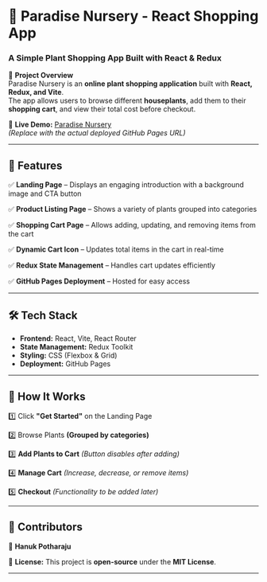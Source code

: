 # 🌿 **Paradise Nursery - React Shopping App**  
### A Simple Plant Shopping App Built with React & Redux  

📌 **Project Overview**  
Paradise Nursery is an **online plant shopping application** built with **React, Redux, and Vite**.  
The app allows users to browse different **houseplants**, add them to their **shopping cart**, and view their total cost before checkout.  

🚀 **Live Demo:** [Paradise Nursery](https://your-github-pages-url)  
*(Replace with the actual deployed GitHub Pages URL)*  

---

## 📜 **Features**  

✅ **Landing Page** – Displays an engaging introduction with a background image and CTA button  

✅ **Product Listing Page** – Shows a variety of plants grouped into categories  

✅ **Shopping Cart Page** – Allows adding, updating, and removing items from the cart  

✅ **Dynamic Cart Icon** – Updates total items in the cart in real-time  

✅ **Redux State Management** – Handles cart updates efficiently  

✅ **GitHub Pages Deployment** – Hosted for easy access  

---

## 🛠️ **Tech Stack**  

- **Frontend:** React, Vite, React Router  
- **State Management:** Redux Toolkit  
- **Styling:** CSS (Flexbox & Grid)  
- **Deployment:** GitHub Pages  

---

## 🎯 **How It Works**  

1️⃣ Click **"Get Started"** on the Landing Page  

2️⃣ Browse Plants **(Grouped by categories)**  

3️⃣ **Add Plants to Cart** *(Button disables after adding)*  

4️⃣ **Manage Cart** *(Increase, decrease, or remove items)*  

5️⃣ **Checkout** *(Functionality to be added later)*  

---

## 🤝 **Contributors**  

👤 **Hanuk Potharaju** 

📜 **License:** This project is **open-source** under the **MIT License**.  

---
